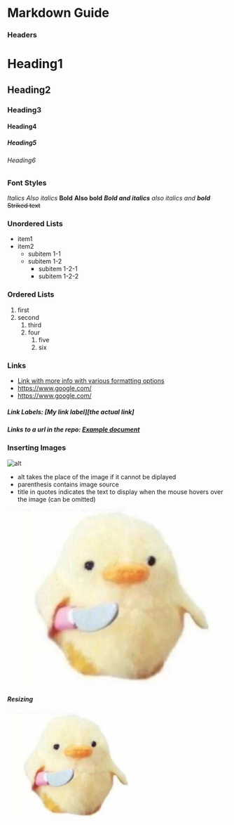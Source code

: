 # Markdown Guide

### Headers

# Heading1

## Heading2

### Heading3

#### Heading4

##### Heading5

###### Heading6

### Font Styles

_Italics_
_Also italics_
**Bold**
**Also bold**
**_Bold and italics_**
_also italics and **bold**_
~~Striked text~~

### Unordered Lists

-   item1
-   item2
    -   subitem 1-1
    -   subitem 1-2
        -   subitem 1-2-1
        -   subitem 1-2-2

### Ordered Lists

1. first
2. second
    1. third
    2. four
        1. five
        2. six

### Links

-   [Link with more info with various formatting options](https://docs.github.com/en/github/writing-on-github 'more info')
-   https://www.google.com/
-   <https://www.google.com/>

##### Link Labels: [My link label][the actual link]

##### Links to a url in the repo: [Example document](/example/example.md)

### Inserting Images

![alt](URL 'title')

-   alt takes the place of the image if it cannot be diplayed
-   parenthesis contains image source
-   title in quotes indicates the text to display when the mouse hovers over the image (can be omitted)

![extremely menacing chick](/20221106_001445.jpg 'an extremely menacing chick')

##### Resizing

<img src="/20221106_001445.jpg" width="60%" height='auto' align="center"/>
